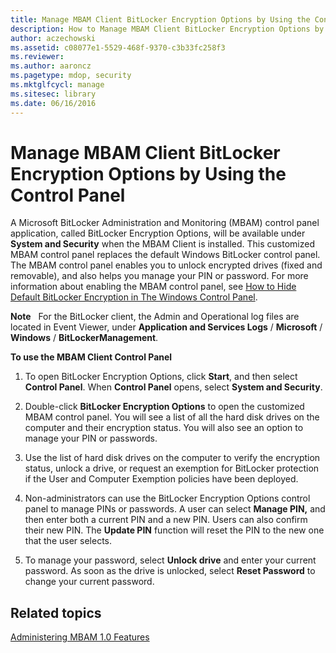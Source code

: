 ```yaml
---
title: Manage MBAM Client BitLocker Encryption Options by Using the Control Panel
description: How to Manage MBAM Client BitLocker Encryption Options by Using the Control Panel
author: aczechowski
ms.assetid: c08077e1-5529-468f-9370-c3b33fc258f3
ms.reviewer:
ms.author: aaroncz
ms.pagetype: mdop, security
ms.mktglfcycl: manage
ms.sitesec: library
ms.date: 06/16/2016
---
```



# Manage MBAM Client BitLocker Encryption Options by Using the Control Panel


A Microsoft BitLocker Administration and Monitoring (MBAM) control panel application, called BitLocker Encryption Options, will be available under **System and Security** when the MBAM Client is installed. This customized MBAM control panel replaces the default Windows BitLocker control panel. The MBAM control panel enables you to unlock encrypted drives (fixed and removable), and also helps you manage your PIN or password. For more information about enabling the MBAM control panel, see [How to Hide Default BitLocker Encryption in The Windows Control Panel](how-to-hide-default-bitlocker-encryption-in-the-windows-control-panel.md).

**Note**  
For the BitLocker client, the Admin and Operational log files are located in Event Viewer, under **Application and Services Logs** / **Microsoft** / **Windows** / **BitLockerManagement**.



**To use the MBAM Client Control Panel**

1.  To open BitLocker Encryption Options, click **Start**, and then select **Control Panel**. When **Control Panel** opens, select **System and Security**.

2.  Double-click **BitLocker Encryption Options** to open the customized MBAM control panel. You will see a list of all the hard disk drives on the computer and their encryption status. You will also see an option to manage your PIN or passwords.

3.  Use the list of hard disk drives on the computer to verify the encryption status, unlock a drive, or request an exemption for BitLocker protection if the User and Computer Exemption policies have been deployed.

4.  Non-administrators can use the BitLocker Encryption Options control panel to manage PINs or passwords. A user can select **Manage PIN,** and then enter both a current PIN and a new PIN. Users can also confirm their new PIN. The **Update PIN** function will reset the PIN to the new one that the user selects.

5.  To manage your password, select **Unlock drive** and enter your current password. As soon as the drive is unlocked, select **Reset Password** to change your current password.

## Related topics


[Administering MBAM 1.0 Features](administering-mbam-10-features.md)









